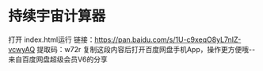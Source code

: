 # 持续宇宙计算器
打开 index.html运行
链接：https://pan.baidu.com/s/1U-c9xeqO8yL7nIZ-vcwyAQ 
提取码：w72r 
复制这段内容后打开百度网盘手机App，操作更方便哦--来自百度网盘超级会员V6的分享

